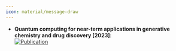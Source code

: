 ```yaml
---
icon: material/message-draw
---
```


- **Quantum computing for near-term applications in generative chemistry and drug discovery [2023]**:   
	[![Publication](https://img.shields.io/badge/Publication-Citations:26-blue?style=for-the-badge&logo=bookstack)](https://doi.org/10.1016/j.drudis.2023.103675)  
